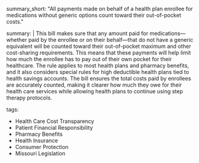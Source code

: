 summary_short: "All payments made on behalf of a health plan enrollee for medications without generic options count toward their out-of-pocket costs."
  
summary: |
  This bill makes sure that any amount paid for medications—whether paid by the enrollee or on their behalf—that do not have a generic equivalent will be counted toward their out-of-pocket maximum and other cost-sharing requirements. This means that these payments will help limit how much the enrollee has to pay out of their own pocket for their healthcare. The rule applies to most health plans and pharmacy benefits, and it also considers special rules for high deductible health plans tied to health savings accounts. The bill ensures the total costs paid by enrollees are accurately counted, making it clearer how much they owe for their health care services while allowing health plans to continue using step therapy protocols.
  
tags:
  - Health Care Cost Transparency
  - Patient Financial Responsibility
  - Pharmacy Benefits
  - Health Insurance
  - Consumer Protection
  - Missouri Legislation
